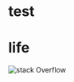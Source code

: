test
====

# life
![stack Overflow](http://drive.google.com/file/d/0B3AkFCgDPkZiLTlnQ3ZEbjRkVDQ/view?usp=sharing)
